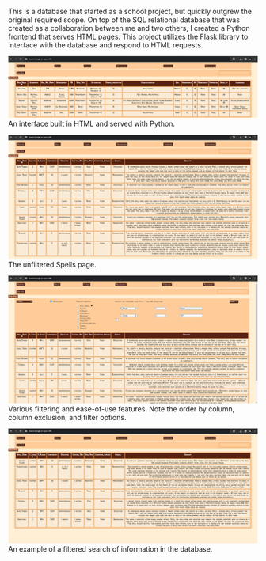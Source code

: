 This is a database that started as a school project, but quickly outgrew the original required scope. On top of the SQL relational database that was created as a collaboration between me and two others, I created a Python frontend that serves HTML pages. This project utilizes the Flask library to interface with the database and respond to HTML requests.

![An interface built in HTML and served with Python.](Exhibit/Monsters.png)
An interface built in HTML and served with Python.

![](Exhibit/spells.png)
The unfiltered Spells page.

![](Exhibit/spells_filter.png)
Various filtering and ease-of-use features. Note the order by column, column exclusion, and filter options.

![](Exhibit/spells_filtered.png)
An example of a filtered search of information in the database.

